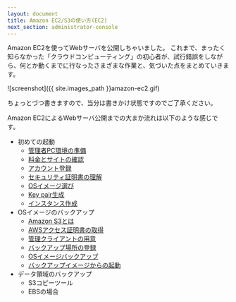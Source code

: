 ```yaml
---
layout: document
title: Amazon EC2/S3の使い方(EC2)
next_section: administrator-console
---
```

Amazon EC2を使ってWebサーバを公開しちゃいました。
これまで、まったく知らなかった「クラウドコンピューティング」の初心者が、試行錯誤をしながら、何とか動くまでに行なったさまざまな作業と、気づいた点をまとめていきます。

![screenshot]({{ site.images_path }}amazon-ec2.gif)

ちょっとづつ書きますので、当分は書きかけ状態ですのでご了承ください。

Amazon EC2によるWebサーバ公開までの大まか流れは以下のような感じです。

- 初めての起動
  - [管理者PC環境の準備](administrator-console.html)
  - [料金とサイトの確認](pricing.html)
  - [アカウント登録](registration.html)
  - [セキュリティ証明書の理解](security-credentials.html)
  - [OSイメージ選び](choose-os-image.html)
  - [Key pair生成](generate-key-pair.html)
  - [インスタンス作成](create-instance.html)
- OSイメージのバックアップ
  - [Amazon S3とは](whats-amazon-s3.html)
  - [AWSアクセス証明書の取得](get-access-keys.html)
  - [管理クライアントの用意](management-client.html)
  - [バックアップ場所の登録](backup-destination.html)
  - [OSイメージバックアップ](backup-os-image.html)
  - [バックアップイメージからの起動](launch-os-image.html)
- データ領域のバックアップ
  - S3コピーツール
  - EBSの場合

